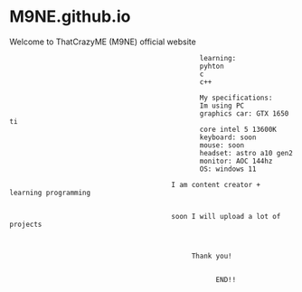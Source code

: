 # M9NE.github.io
Welcome to ThatCrazyME (M9NE) official website


                                                   learning:
                                                   pyhton
                                                   c
                                                   c++

                                                   My specifications:
                                                   Im using PC
                                                   graphics car: GTX 1650 ti
                                                   core intel 5 13600K
                                                   keyboard: soon
                                                   mouse: soon
                                                   headset: astro a10 gen2
                                                   monitor: AOC 144hz
                                                   OS: windows 11

                                            I am content creator + learning programming 
                                            
                                            
                                            soon I will upload a lot of projects 



                                                 Thank you!

                                             
                                                       END!!

                                                
                                                  
